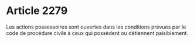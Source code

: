 # Article 2279

Les actions possessoires sont ouvertes dans les conditions prévues par le code de procédure civile à ceux qui possèdent ou détiennent paisiblement.
